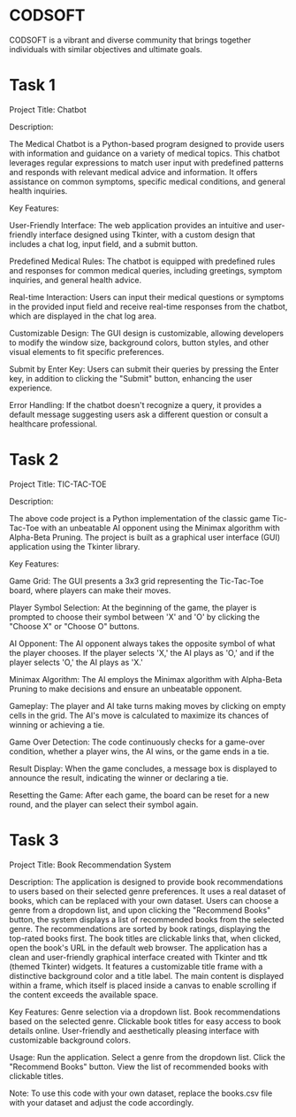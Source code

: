 # CODSOFT
CODSOFT is a vibrant and diverse community that brings together individuals with similar objectives and ultimate goals.
# Task 1
Project Title: Chatbot

Description:

The Medical Chatbot is a Python-based program designed to provide users with information and guidance on a variety of medical topics. This chatbot leverages regular expressions to match user input with predefined patterns and responds with relevant medical advice and information. It offers assistance on common symptoms, specific medical conditions, and general health inquiries.

Key Features:

User-Friendly Interface: The web application provides an intuitive and user-friendly interface designed using Tkinter, with a custom design that includes a chat log, input field, and a submit button.

Predefined Medical Rules: The chatbot is equipped with predefined rules and responses for common medical queries, including greetings, symptom inquiries, and general health advice.

Real-time Interaction: Users can input their medical questions or symptoms in the provided input field and receive real-time responses from the chatbot, which are displayed in the chat log area.

Customizable Design: The GUI design is customizable, allowing developers to modify the window size, background colors, button styles, and other visual elements to fit specific preferences.

Submit by Enter Key: Users can submit their queries by pressing the Enter key, in addition to clicking the "Submit" button, enhancing the user experience.

Error Handling: If the chatbot doesn't recognize a query, it provides a default message suggesting users ask a different question or consult a healthcare professional.

# Task 2
Project Title: TIC-TAC-TOE

Description:

The above code project is a Python implementation of the classic game Tic-Tac-Toe with an unbeatable AI opponent using the Minimax algorithm with Alpha-Beta Pruning. The project is built as a graphical user interface (GUI) application using the Tkinter library.

Key Features:

Game Grid: The GUI presents a 3x3 grid representing the Tic-Tac-Toe board, where players can make their moves.

Player Symbol Selection: At the beginning of the game, the player is prompted to choose their symbol between 'X' and 'O' by clicking the "Choose X" or "Choose O" buttons.

AI Opponent: The AI opponent always takes the opposite symbol of what the player chooses. If the player selects 'X,' the AI plays as 'O,' and if the player selects 'O,' the AI plays as 'X.'

Minimax Algorithm: The AI employs the Minimax algorithm with Alpha-Beta Pruning to make decisions and ensure an unbeatable opponent.

Gameplay: The player and AI take turns making moves by clicking on empty cells in the grid. The AI's move is calculated to maximize its chances of winning or achieving a tie.

Game Over Detection: The code continuously checks for a game-over condition, whether a player wins, the AI wins, or the game ends in a tie.

Result Display: When the game concludes, a message box is displayed to announce the result, indicating the winner or declaring a tie.

Resetting the Game: After each game, the board can be reset for a new round, and the player can select their symbol again.

# Task 3

Project Title: Book Recommendation System

Description:
The application is designed to provide book recommendations to users based on their selected genre preferences.
It uses a real dataset of books, which can be replaced with your own dataset.
Users can choose a genre from a dropdown list, and upon clicking the "Recommend Books" button, the system displays a list of recommended books from the selected genre.
The recommendations are sorted by book ratings, displaying the top-rated books first.
The book titles are clickable links that, when clicked, open the book's URL in the default web browser.
The application has a clean and user-friendly graphical interface created with Tkinter and ttk (themed Tkinter) widgets.
It features a customizable title frame with a distinctive background color and a title label.
The main content is displayed within a frame, which itself is placed inside a canvas to enable scrolling if the content exceeds the available space.

Key Features:
Genre selection via a dropdown list.
Book recommendations based on the selected genre.
Clickable book titles for easy access to book details online.
User-friendly and aesthetically pleasing interface with customizable background colors.

Usage:
Run the application.
Select a genre from the dropdown list.
Click the "Recommend Books" button.
View the list of recommended books with clickable titles.

Note: To use this code with your own dataset, replace the books.csv file with your dataset and adjust the code accordingly.


